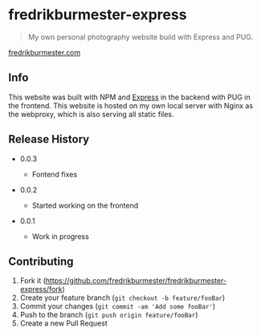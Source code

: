 # fredrikburmester-express
> My own personal photography website build with Express and PUG.

[fredrikburmester.com](https://fredrikburmester.com)

## Info

This website was built with NPM and [Express](https://expressjs.com/) in the backend with PUG in the frontend. This website is hosted on my own local server with Nginx as the webproxy, which is also serving all static files. 

## Release History

* 0.0.3 
    * Fontend fixes
    
* 0.0.2
    * Started working on the frontend

* 0.0.1
    * Work in progress

## Contributing

1. Fork it (<https://github.com/fredrikburmester/fredrikburmester-express/fork>)
2. Create your feature branch (`git checkout -b feature/fooBar`)
3. Commit your changes (`git commit -am 'Add some fooBar'`)
4. Push to the branch (`git push origin feature/fooBar`)
5. Create a new Pull Request

